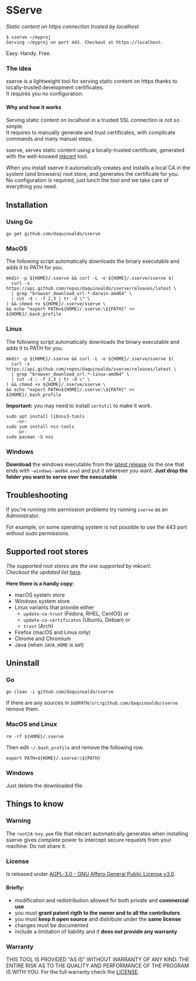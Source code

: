 # SServe
_Static content on https connection trusted by localhost_

```
$ sserve ~/myproj
Serving ~/myproj on port 443. Checkout at https://localhost.
```
Easy. Handy. Free.

### The idea
sserve is a lightweight tool for serving static content on https thanks to locally-trusted development certificates.  
It requires you no configuration.

#### Why and how it works
Serving static content on localhost in a trusted SSL connection is not so simple.  
It requires to manually generate and trust certificates, with complicate commands and many manual steps.

sserve, serves static content using a locally-trusted certificate, generated with the well-knowed [mkcert](https://github.com/FiloSottile/mkcert) tool.

When you install sserve it automatically creates and installs a local CA in the system (and browsers) root store, and generates the certificate for you.  
No configuration is required, just lunch the tool and we take care of everything you need.


## Installation

### Using Go
```
go get github.com/daquinoaldo/sserve
```

### MacOS
The following script automatically downloads the binary executable and adds it to PATH for you.
```
mkdir -p ${HOME}/.sserve && curl -L -o ${HOME}/.sserve/sserve $(
  curl -s https://api.github.com/repos/daquinoaldo/sserve/releases/latest \
  | grep "browser_download_url.*-darwin-amd64" \
  | cut -d : -f 2,3 | tr -d \" \
) && chmod +x ${HOME}/.sserve/sserve \
&& echo "export PATH=${HOME}/.sserve:\${PATH}" >> ${HOME}/.bash_profile
```

### Linux
The following script automatically downloads the binary executable and adds it to PATH for you.
```
mkdir -p ${HOME}/.sserve && curl -L -o ${HOME}/.sserve/sserve $(
  curl -s https://api.github.com/repos/daquinoaldo/sserve/releases/latest \
  | grep "browser_download_url.*-linux-amd64" \
  | cut -d : -f 2,3 | tr -d \" \
) && chmod +x ${HOME}/.sserve/sserve \
&& echo "export PATH=${HOME}/.sserve:\${PATH}" >> ${HOME}/.bash_profile
```

**Important:** you may need to install `certutil` to make it work.
```
sudo apt install libnss3-tools
    -or-
sudo yum install nss-tools
    -or-
sudo pacman -S nss
```

### Windows
**Download** the windows executable from the [latest release](https://github.com/daquinoaldo/sserve/releases/latest) (is the one that ends with `-windows-amd64.exe`) and put it wherever you want. **Just drop the folder you want to serve over the executable**.


## Troubleshooting
If you're running into permission problems try running `sserve` as an Administrator.

For example, on some operating system is not possible to use the 443 port without sudo permissions.


## Supported root stores
_The supported root stores are the one supported by mkcert.  
Checkout the updated list [here](https://github.com/FiloSottile/mkcert/blob/master/README.md#supported-root-stores)._

**Here there is a handy copy:**
- macOS system store
- Windows system store
- Linux variants that provide either
    - `update-ca-trust` (Fedora, RHEL, CentOS) or
    - `update-ca-certificates` (Ubuntu, Debian) or
    - `trust` (Arch)
- Firefox (macOS and Linux only)
- Chrome and Chromium
- Java (when `JAVA_HOME` is set)


## Uninstall

### Go
```
go clean -i github.com/daquinoaldo/sserve
```
If there are any sources in `$GOPATH/src/github.com/daquinoaldo/sserve` remove them.

### MacOS and Linux
```
rm -rf ${HOME}/.sserve
```
Then edit `~/.bash_profile` and remove the following row.
```
export PATH=${HOME}/.sserve:\${PATH}
```

### Windows
Just delete the downloaded file.

## Things to know

### Warning
The `rootCA-key.pem` file that mkcert automatically generates when installing sserve gives complete power to intercept secure requests from your machine. Do not share it.

### License
Is released under [AGPL-3.0 - GNU Affero General Public License v3.0](LICENSE).

#### Briefly:
- modification and redistribution allowed for both private and **commercial use**
- you must **grant patent rigth to the owner and to all the contributors**
- you must **keep it open source** and distribute under the **same license**
- changes must be documented
- include a limitation of liability and it **does not provide any warranty**

### Warranty
THIS TOOL IS PROVIDED "AS IS" WITHOUT WARRANTY OF ANY KIND.
THE ENTIRE RISK AS TO THE QUALITY AND PERFORMANCE OF THE PROGRAM IS WITH YOU.
For the full warranty check the [LICENSE](LICENSE).